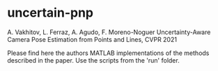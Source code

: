 # uncertain-pnp
A. Vakhitov, L. Ferraz, A. Agudo, F. Moreno-Noguer
Uncertainty-Aware Camera Pose Estimation from Points and Lines, CVPR 2021

Please find here the authors MATLAB implementations of the methods described in the paper.
Use the scripts from the 'run' folder.
